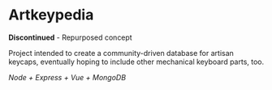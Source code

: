 # Artkeypedia

**Discontinued** - Repurposed concept

Project intended to create a community-driven database for artisan keycaps, eventually hoping to include other mechanical keyboard parts, too.

*Node + Express + Vue + MongoDB*

